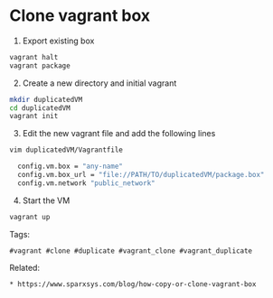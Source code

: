 # Clone vagrant box
1. Export existing box
```bash
vagrant halt
vagrant package
```
2. Create a new directory and initial vagrant
```bash
mkdir duplicatedVM
cd duplicatedVM
vagrant init
```
3. Edit the new vagrant file and add the following lines
```bash
vim duplicatedVM/Vagrantfile
```
```bash
  config.vm.box = "any-name"
  config.vm.box_url = "file://PATH/TO/duplicatedVM/package.box"
  config.vm.network "public_network"
```
4. Start the VM
```bash
vagrant up
```

Tags:
```
#vagrant #clone #duplicate #vagrant_clone #vagrant_duplicate
```

Related:
```
* https://www.sparxsys.com/blog/how-copy-or-clone-vagrant-box
```

